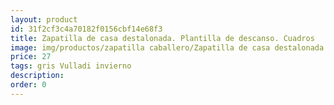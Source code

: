 ```yaml
---
layout: product
id: 31f2cf3c4a70182f0156cbf14e68f3
title: Zapatilla de casa destalonada. Plantilla de descanso. Cuadros
image: img/productos/zapatilla caballero/Zapatilla de casa destalonada. Plantilla de descanso. Cuadros=27=gris Vulladi invierno.webp
price: 27
tags: gris Vulladi invierno
description: 
order: 0
---
```

